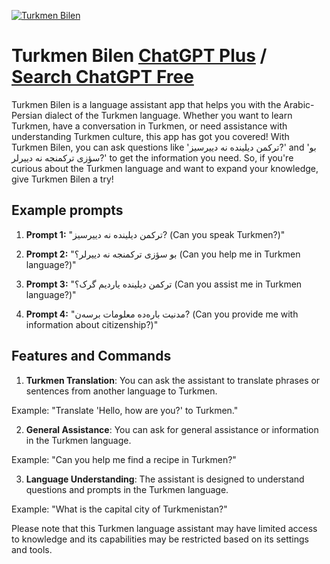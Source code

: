 
[![Turkmen Bilen](https://files.oaiusercontent.com/file-YQM62wf27nxmi3KC5SoiRnKf?se=2123-10-17T10%3A10%3A16Z&sp=r&sv=2021-08-06&sr=b&rscc=max-age%3D31536000%2C%20immutable&rscd=attachment%3B%20filename%3Df354b459-c9b9-4017-9128-7d56ab416030.png&sig=poDf/p5e6rjUFk1ou3aOObmaTeFA3Y2zid6cgx9JxZI%3D)](https://chat.openai.com/g/g-YucRZ1Xnb-turkmen-bilen)

# Turkmen Bilen [ChatGPT Plus](https://chat.openai.com/g/g-YucRZ1Xnb-turkmen-bilen) / [Search ChatGPT Free](https://gptcall.net/index.html#/?search=Turkmen%20Bilen)

Turkmen Bilen is a language assistant app that helps you with the Arabic-Persian dialect of the Turkmen language. Whether you want to learn Turkmen, have a conversation in Turkmen, or need assistance with understanding Turkmen culture, this app has got you covered! With Turkmen Bilen, you can ask questions like 'ترکمن دیلینده نه دییرسیز?' and 'بو سؤزی ترکمنجه نه دییرلر?' to get the information you need. So, if you're curious about the Turkmen language and want to expand your knowledge, give Turkmen Bilen a try!

## Example prompts

1. **Prompt 1:** "ترکمن دیلینده نه دییرسیز? (Can you speak Turkmen?)"

2. **Prompt 2:** "بو سؤزی ترکمنجه نه دییرلر؟ (Can you help me in Turkmen language?)"

3. **Prompt 3:** "ترکمن دیلینده یاردیم گرک؟ (Can you assist me in Turkmen language?)"

4. **Prompt 4:** "مدنیت باره‌ده معلومات برسه‌ن? (Can you provide me with information about citizenship?)"

## Features and Commands

1. **Turkmen Translation**: You can ask the assistant to translate phrases or sentences from another language to Turkmen.

Example: "Translate 'Hello, how are you?' to Turkmen."

2. **General Assistance**: You can ask for general assistance or information in the Turkmen language.

Example: "Can you help me find a recipe in Turkmen?"

3. **Language Understanding**: The assistant is designed to understand questions and prompts in the Turkmen language.

Example: "What is the capital city of Turkmenistan?"

Please note that this Turkmen language assistant may have limited access to knowledge and its capabilities may be restricted based on its settings and tools.



